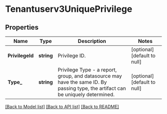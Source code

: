 # Tenantuserv3UniquePrivilege

## Properties
Name | Type | Description | Notes
------------ | ------------- | ------------- | -------------
**PrivilegeId** | **string** | Privilege ID. | [optional] [default to null]
**Type_** | **string** | Privilege Type - a report, group, and datasource may have the same ID. By passing type, the artifact can be uniquely determined. | [optional] [default to null]

[[Back to Model list]](../README.md#documentation-for-models) [[Back to API list]](../README.md#documentation-for-api-endpoints) [[Back to README]](../README.md)

